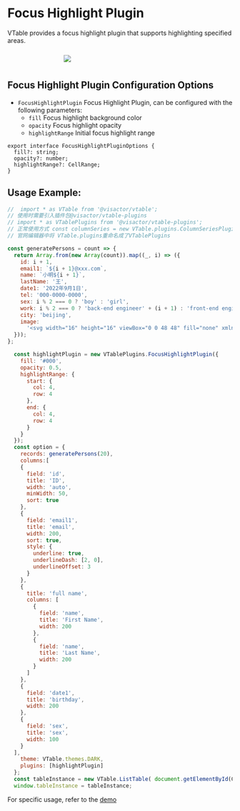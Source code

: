 # Focus Highlight Plugin

VTable provides a focus highlight plugin that supports highlighting specified areas.

<div style="display: flex; justify-content: center;">
  <img src="https://lf9-dp-fe-cms-tos.byteorg.com/obj/bit-cloud/VTable/preview/invert-highlight.png" style="flex: 0 0 50%; padding: 10px;">
</div>

## Focus Highlight Plugin Configuration Options

- `FocusHighlightPlugin` Focus Highlight Plugin, can be configured with the following parameters:
  - `fill` Focus highlight background color
  - `opacity` Focus highlight opacity
  - `highlightRange` Initial focus highlight range

```
export interface FocusHighlightPluginOptions {
  fill?: string;
  opacity?: number;
  highlightRange?: CellRange;
}
```

## Usage Example:


```javascript livedemo template=vtable
//  import * as VTable from '@visactor/vtable';
// 使用时需要引入插件包@visactor/vtable-plugins
// import * as VTablePlugins from '@visactor/vtable-plugins';
// 正常使用方式 const columnSeries = new VTable.plugins.ColumnSeriesPlugin({});
// 官网编辑器中将 VTable.plugins重命名成了VTablePlugins

const generatePersons = count => {
  return Array.from(new Array(count)).map((_, i) => ({
    id: i + 1,
    email1: `${i + 1}@xxx.com`,
    name: `小明${i + 1}`,
    lastName: '王',
    date1: '2022年9月1日',
    tel: '000-0000-0000',
    sex: i % 2 === 0 ? 'boy' : 'girl',
    work: i % 2 === 0 ? 'back-end engineer' + (i + 1) : 'front-end engineer' + (i + 1),
    city: 'beijing',
    image:
      '<svg width="16" height="16" viewBox="0 0 48 48" fill="none" xmlns="http://www.w3.org/2000/svg"><path d="M34 10V4H8V38L14 35" stroke="#f5a623" stroke-width="1" stroke-linecap="round" stroke-linejoin="round"/><path d="M14 44V10H40V44L27 37.7273L14 44Z" fill="#f5a623" stroke="#f5a623" stroke-width="1" stroke-linejoin="round"/></svg>'
  }));
};

  const highlightPlugin = new VTablePlugins.FocusHighlightPlugin({
    fill: '#000',
    opacity: 0.5,
    highlightRange: {
      start: {
        col: 4,
        row: 4
      },
      end: {
        col: 4,
        row: 4
      }
    }
  });
  const option = {
    records: generatePersons(20),
    columns:[
    {
      field: 'id',
      title: 'ID',
      width: 'auto',
      minWidth: 50,
      sort: true
    },
    {
      field: 'email1',
      title: 'email',
      width: 200,
      sort: true,
      style: {
        underline: true,
        underlineDash: [2, 0],
        underlineOffset: 3
      }
    },
    {
      title: 'full name',
      columns: [
        {
          field: 'name',
          title: 'First Name',
          width: 200
        },
        {
          field: 'name',
          title: 'Last Name',
          width: 200
        }
      ]
    },
    {
      field: 'date1',
      title: 'birthday',
      width: 200
    },
    {
      field: 'sex',
      title: 'sex',
      width: 100
    }
  ],
    theme: VTable.themes.DARK,
    plugins: [highlightPlugin]
  };
  const tableInstance = new VTable.ListTable( document.getElementById(CONTAINER_ID),option);
  window.tableInstance = tableInstance;
```

For specific usage, refer to the [demo](../../demo/interaction/head-highlight)
